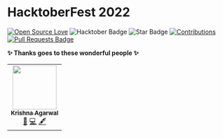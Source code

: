 # HacktoberFest 2022 

[![Open Source Love](https://firstcontributions.github.io/open-source-badges/badges/open-source-v1/open-source.svg)](https://github.com/MrKrishnaAgarwal/Hacktoberfest2022)
<img src="https://img.shields.io/badge/HacktoberFest-2022-blueviolet" alt="Hacktober Badge"/>
<img src="https://img.shields.io/static/v1?label=%E2%AD%90&message=If%20Useful&style=style=flat&color=BC4E99" alt="Star Badge"/>
<a href="https://github.com/MrKrishnaAgarwal" ><img src="https://img.shields.io/badge/Contributions-welcome-green.svg?style=flat&logo=github" alt="Contributions" /></a>
<a href="https://github.com/MrKrishnaAgarwal/hacktoberfest2022/pulls"><img src="https://img.shields.io/github/issues-pr/MrKrishnaAgarwal/hacktoberfest2022" alt="Pull Requests Badge"/></a>

**✨ Thanks goes to these wonderful people ✨**

<!-- ALL-CONTRIBUTORS-LIST:START - Do not remove or modify this section -->

<table>
  <tr>
    <td align="center"><a href="https://github.com/MrKrishnaAgarwal"><img src="https://avatars.githubusercontent.com/u/100597998?v=4?s=100" width="100px;" alt=""/><br /><sub><b>Krishna Agarwal</b></sub></a><br /><a href="#maintenance-MrKrishnaAgarwal" title="Maintenance">🚧</a> <a href="https://github.com/MrKrishnaAgarwal/Hacktoberfest2022/commits?author=MrKrishnaAgarwal" title="Code">💻</a> <a href="#content-MrKrishnaAgarwal" title="Content">🖋</a></td>
  </tr>
</table>

<!-- ALL-CONTRIBUTORS-LIST:END -->
